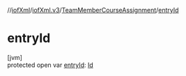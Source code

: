 //[iofXml](../../../index.md)/[iofXml.v3](../index.md)/[TeamMemberCourseAssignment](index.md)/[entryId](entry-id.md)

# entryId

[jvm]\
protected open var [entryId](entry-id.md): [Id](../-id/index.md)
